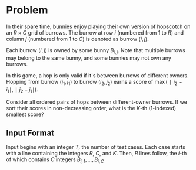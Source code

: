 # Problem

In their spare time, bunnies enjoy playing their own version of hopscotch on an $R×C$ grid of burrows. The burrow at row $i$ (numbered from $1$ to $R$) and column $j$ (numbered from $1$ to $C$) is denoted as burrow $(i,j)$.

Each burrow $(i,j)$ is owned by some bunny $B_{i,j}$​. Note that multiple burrows may belong to the same bunny, and some bunnies may not own any burrows.

In this game, a hop is only valid if it's between burrows of different owners. Hopping from burrow $(i_1,j_1)$ to burrow $(i_2,j_2)$ earns a score of $\max⁡(∣i_2−i_1∣,∣j_2−j_1∣)$.

Consider all ordered pairs of hops between different-owner burrows. If we sort their scores in non-decreasing order, what is the $K$-th ($1$-indexed) smallest score?

## Input Format

Input begins with an integer $T$, the number of test cases.
Each case starts with a line containing the integers $R$, $C$, and $K$.
Then, $R$ lines follow, the $i$-th of which contains $C$ integers $B_{i,1},...,B_{i,C}$​
